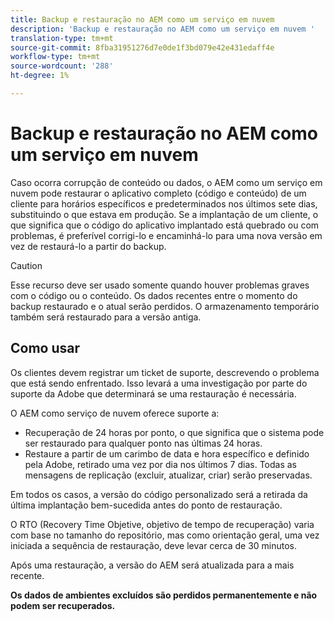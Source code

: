 ```yaml
---
title: Backup e restauração no AEM como um serviço em nuvem
description: 'Backup e restauração no AEM como um serviço em nuvem '
translation-type: tm+mt
source-git-commit: 8fba31951276d7e0de1f3bd079e42e431edaff4e
workflow-type: tm+mt
source-wordcount: '288'
ht-degree: 1%

---
```



# Backup e restauração no AEM como um serviço em nuvem

Caso ocorra corrupção de conteúdo ou dados, o AEM como um serviço em nuvem pode restaurar o aplicativo completo (código e conteúdo) de um cliente para horários específicos e predeterminados nos últimos sete dias, substituindo o que estava em produção.
Se a implantação de um cliente, o que significa que o código do aplicativo implantado está quebrado ou com problemas, é preferível corrigi-lo e encaminhá-lo para uma nova versão em vez de restaurá-lo a partir do backup.

>[!CAUTION]
>
>Esse recurso deve ser usado somente quando houver problemas graves com o código ou o conteúdo. Os dados recentes entre o momento do backup restaurado e o atual serão perdidos. O armazenamento temporário também será restaurado para a versão antiga.

## Como usar

Os clientes devem registrar um ticket de suporte, descrevendo o problema que está sendo enfrentado. Isso levará a uma investigação por parte do suporte da Adobe que determinará se uma restauração é necessária.

O AEM como serviço de nuvem oferece suporte a:

* Recuperação de 24 horas por ponto, o que significa que o sistema pode ser restaurado para qualquer ponto nas últimas 24 horas.
* Restaure a partir de um carimbo de data e hora específico e definido pela Adobe, retirado uma vez por dia nos últimos 7 dias.  Todas as mensagens de replicação (excluir, atualizar, criar) serão preservadas.

Em todos os casos, a versão do código personalizado será a retirada da última implantação bem-sucedida antes do ponto de restauração.

O RTO (Recovery Time Objetive, objetivo de tempo de recuperação) varia com base no tamanho do repositório, mas como orientação geral, uma vez iniciada a sequência de restauração, deve levar cerca de 30 minutos.

Após uma restauração, a versão do AEM será atualizada para a mais recente.

**Os dados de ambientes excluídos são perdidos permanentemente e não podem ser recuperados.**
